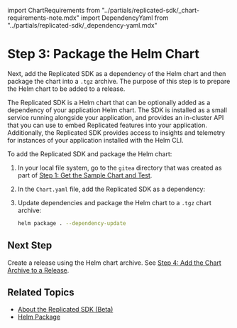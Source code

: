 import ChartRequirements from "../partials/replicated-sdk/_chart-requirements-note.mdx"
import DependencyYaml from "../partials/replicated-sdk/_dependency-yaml.mdx"

# Step 3: Package the Helm Chart

Next, add the Replicated SDK as a dependency of the Helm chart and then package the chart into a `.tgz` archive. The purpose of this step is to prepare the Helm chart to be added to a release.

The Replicated SDK is a Helm chart that can be optionally added as a dependency of your application Helm chart. The SDK is installed as a small service running alongside your application, and provides an in-cluster API that you can use to embed Replicated features into your application. Additionally, the Replicated SDK provides access to insights and telemetry for instances of your application installed with the Helm CLI.

To add the Replicated SDK and package the Helm chart:

1. In your local file system, go to the `gitea` directory that was created as part of [Step 1: Get the Sample Chart and Test](tutorial-kots-helm-get-chart).

1. In the `Chart.yaml` file, add the Replicated SDK as a dependency:

   <DependencyYaml/>

1. Update dependencies and package the Helm chart to a `.tgz` chart archive:

   ```bash
   helm package . --dependency-update
   ```

## Next Step

Create a release using the Helm chart archive. See [Step 4: Add the Chart Archive to a Release](tutorial-kots-helm-create-release).

## Related Topics

* [About the Replicated SDK (Beta)](/vendor/replicated-sdk-overview)
* [Helm Package](https://helm.sh/docs/helm/helm_package/)